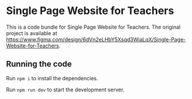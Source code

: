 
  # Single Page Website for Teachers

  This is a code bundle for Single Page Website for Teachers. The original project is available at https://www.figma.com/design/6dVn2eLHbY5Xsqd3WiaLqX/Single-Page-Website-for-Teachers.

  ## Running the code

  Run `npm i` to install the dependencies.

  Run `npm run dev` to start the development server.
  